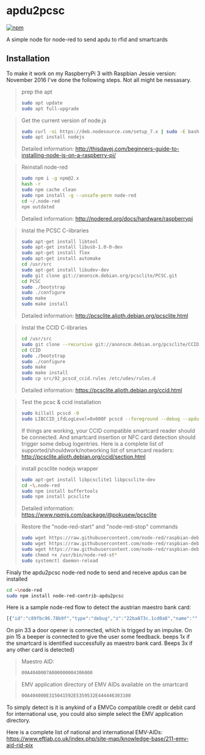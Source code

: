 # apdu2pcsc

[![npm](https://img.shields.io/npm/v/node-red-contrib-apdu2pcsc.svg?maxAge=2592000)](https://www.npmjs.com/package/node-red-contrib-apdu2pcsc)

A simple node for node-red to send apdu to rfid and smartcards

## Installation
To make it work on my RaspberryPi 3 with Raspbian Jessie version: November 2016 
I've done the following steps. Not all might be nessasary. 

> prep the apt
> ```bash
> sudo apt update
> sudo apt full-upgrade
> ```

> Get the current version of node.js
> ```bash
> sudo curl -sL https://deb.nodesource.com/setup_7.x | sudo -E bash -
> sudo apt install nodejs
> ```
> Detailed information: http://thisdavej.com/beginners-guide-to-installing-node-js-on-a-raspberry-pi/

> Reinstall node-red
> ```bash
> sudo npm i -g npm@2.x
> hash -r
> sudo npm cache clean
> sudo npm install -g --unsafe-perm node-red
> cd ~/.node-red
> npm outdated
> ```
> Detailed information: http://nodered.org/docs/hardware/raspberrypi	

> Instal the PCSC C-libraries
> ```bash
> sudo apt-get install libtool
> sudo apt-get install libusb-1.0-0-dev
> sudo apt-get install flex
> sudo apt-get install automake
> cd /usr/src
> sudo apt-get install libudev-dev
> sudo git clone git://anonscm.debian.org/pcsclite/PCSC.git
> cd PCSC
> sudo ./bootstrap
> sudo ./configure
> sudo make
> sudo make install
> ```
> Detailed information: http://pcsclite.alioth.debian.org/pcsclite.html 

> Instal the CCID C-libraries
> ```bash
> cd /usr/src
> sudo git clone --recursive git://anonscm.debian.org/pcsclite/CCID.git
> cd CCID
> sudo ./bootstrap
> sudo ./configure
> sudo make
> sudo make install
> sudo cp src/92_pcscd_ccid.rules /etc/udev/rules.d
> ```
> Detailed information: https://pcsclite.alioth.debian.org/ccid.html 

> Test the pcsc & ccid installation
> ```bash
> sudo killall pcscd -9
> sudo LIBCCID_ifdLogLevel=0x000F pcscd --foreground --debug --apdu --color
> ```
> If things are working, your CCID compatible smartcard reader should be connected.
> And smartcard insertion or NFC card detection should trigger some debug logentries.
> Here is a complete list of supported/shouldwork/notworking list of smartcard readers: 
> http://pcsclite.alioth.debian.org/ccid/section.html

> install pcsclite nodejs wrapper
> ```bash
> sudo apt-get install libpcsclite1 libpcsclite-dev
> cd ~\.node-red
> sudo npm install buffertools
> sudo npm install pcsclite
> ```
> Detailed information: https://www.npmjs.com/package/@pokusew/pcsclite  

> Restore the "node-red-start" and "node-red-stop" commands
> ```bash
> sudo wget https://raw.githubusercontent.com/node-red/raspbian-deb-package/master/resources/nodered.service -O /lib/systemd/system>>/nodered.service
> sudo wget https://raw.githubusercontent.com/node-red/raspbian-deb-package/master/resources/node-red-start -O /usr/bin/node-red-start
> sudo wget https://raw.githubusercontent.com/node-red/raspbian-deb-package/master/resources/node-red-stop -O /usr/bin/node-red-stop
> sudo chmod +x /usr/bin/node-red-st*
> sudo systemctl daemon-reload
> ```

Finaly the apdu2pcsc node-red node to send and receive apdus can be installed
```bash
cd ~\node-red
sudo npm install node-red-contrib-apdu2pcsc
```

Here is a sample node-red flow to detect the austrian maestro bank card:
```javascript
[{"id":"c89fbc96.78b9f","type":"debug","z":"22ba873c.1cd0a8","name":"","active":true,"console":"false","complete":"false","x":506.5,"y":209.33334350585938,"wires":[]},{"id":"4fd940ec.28b05","type":"function","z":"22ba873c.1cd0a8","name":"Austrian maestro detection","func":"if(msg.payload == 'card inserted')\n{\n    msg.payload = '00A40000023F0000';\n    return msg;\n}\nelse if(msg.payload.indexOf('00A40000023F0000') >= 0 &&\n   msg.payload.substr(msg.payload.length - 4, 4) == '9000')\n{\n    msg.payload = '00A404000E315041592E5359532E444446303100';\n    return msg;\n}\nelse if(msg.payload.indexOf('00A404000E315041592E5359532E444446303100') >= 0 &&\n   msg.payload.substr(msg.payload.length - 4, 4) == '9000')\n{\n    msg.payload = '00A4040007A000000004306000'\n    return msg;\n}\nelse if(msg.payload.indexOf('00A4040007A000000004306000') >= 0 &&\n   msg.payload.substr(msg.payload.length - 4, 4) == '9000')\n{\n    msg.payload = 'maestro detected'\n    return msg;\n}\nelse if(msg.payload == 'card removed')\n{\n}\nelse\n{\n    msg.payload = 'none maestro';\n    return msg;\n}\n\n","outputs":1,"noerr":0,"x":192.50001525878906,"y":305.33331298828125,"wires":[["399239ee.3de70e","ecc1190e.28617"]]},{"id":"399239ee.3de70e","type":"function","z":"22ba873c.1cd0a8","name":"trigger on detection","func":"if(msg.payload == 'maestro detected')\n{\n    msg.payload = 1;\n    return msg;\n}\n","outputs":1,"noerr":0,"x":321.5,"y":436.6666259765625,"wires":[["d993acc0.361cf","26ee80a0.3d9b28"]]},{"id":"d993acc0.361cf","type":"trigger","z":"22ba873c.1cd0a8","op1":"0","op2":"1","op1type":"str","op2type":"str","duration":"250","extend":false,"units":"ms","reset":"","name":"","x":312.5,"y":517.6666259765625,"wires":[["9646093e.bbd13"]]},{"id":"9646093e.bbd13","type":"rpi-gpio out","z":"22ba873c.1cd0a8","name":"","pin":"33","set":true,"level":"1","out":"out","x":323.5,"y":584.6666259765625,"wires":[]},{"id":"1cd2f586.d540ca","type":"rpi-gpio out","z":"22ba873c.1cd0a8","name":"","pin":"15","set":true,"level":"0","out":"out","x":967.5,"y":429.6666564941406,"wires":[]},{"id":"26ee80a0.3d9b28","type":"trigger","z":"22ba873c.1cd0a8","op1":"1","op2":"0","op1type":"str","op2type":"str","duration":"100","extend":false,"units":"ms","reset":"","name":"","x":799.3333740234375,"y":431.3333435058594,"wires":[["1cd2f586.d540ca"]]},{"id":"ecc1190e.28617","type":"function","z":"22ba873c.1cd0a8","name":"trigger on none maestro","func":"if(msg.payload == 'none maestro')\n{\n    msg.payload = 1;\n    return msg;\n}\n","outputs":1,"noerr":0,"x":549.3333129882812,"y":305.3333435058594,"wires":[["26ee80a0.3d9b28","b523f1d1.bc32d"]]},{"id":"b523f1d1.bc32d","type":"delay","z":"22ba873c.1cd0a8","name":"","pauseType":"delay","timeout":"250","timeoutUnits":"milliseconds","rate":"1","nbRateUnits":"1","rateUnits":"second","randomFirst":"1","randomLast":"5","randomUnits":"seconds","drop":false,"x":789.5000762939453,"y":307.33335876464844,"wires":[["26ee80a0.3d9b28","9193cd82.427bd8"]]},{"id":"9193cd82.427bd8","type":"delay","z":"22ba873c.1cd0a8","name":"","pauseType":"delay","timeout":"250","timeoutUnits":"milliseconds","rate":"1","nbRateUnits":"1","rateUnits":"second","randomFirst":"1","randomLast":"5","randomUnits":"seconds","drop":false,"x":1032.3333740234375,"y":307.3333435058594,"wires":[["26ee80a0.3d9b28"]]},{"id":"b5cc3d7a.1b354","type":"inject","z":"22ba873c.1cd0a8","name":"","topic":"","payload":"00A40000023F0000","payloadType":"str","repeat":"","crontab":"","once":false,"x":144.5,"y":89,"wires":[["51d67592.8d7c3c"]]},{"id":"51d67592.8d7c3c","type":"Apdu2Pcsc","z":"22ba873c.1cd0a8","name":"","x":179.50001525878906,"y":207.00001525878906,"wires":[["4fd940ec.28b05","c89fbc96.78b9f"]]}]
```
On pin 33 a door opener is connected, which is trigged by an impulse.
On pin 15 a beeper is connected to give the user some feedback.
beeps 1x if the smartcard is identified successfully as maestro bank card. 
Beeps 3x if any other card is detected)

> Maestro AID:
> ```bash
> 00A4040007A000000004306000
> ```

> EMV application directory of EMV AIDs available on the smartcard
> ```bash
> 00A404000E315041592E5359532E444446303100
> ```

To simply detect is it is anykind of a EMVCo compatible credit or debit card for
international use, you could also simple select the EMV application directory.

Here is a complete list of national and international EMV-AIDs:
https://www.eftlab.co.uk/index.php/site-map/knowledge-base/211-emv-aid-rid-pix
